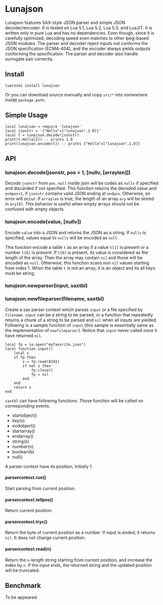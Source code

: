 # Lunajson
Lunajson features SAX-style JSON parser and simple JSON decoder/encoder. It is tested on Lua 5.1, Lua 5.2, Lua 5.3, and LuaJIT.
It is written only in pure Lua and has no dependencies. Even though, since it is carefully optimized, decoding speed even matches to other lpeg-based JSON modules.
The parser and decoder reject inputs not conforms the JSON specification (ECMA-404), and the encoder always yields outputs conforming the specification.
The parser and decoder also handle surrogate pair correctly.

## Install
	luarocks install lunajson

Or you can download source manually and copy `src/*` into somewhere inside `package.path`.

## Simple Usage
	local lunajson = require 'lunajson'
	local jsonstr = '{"Hello"=["lunajson",1.0]}'
	local t = lunajson.decode(jsonstr)
	print(t.Hello[2]) -- prints 1.0
	print(lunajson.encode(t)) -- prints {"Hello"=["lunajson",1.0]}

## API
### lunajson.decode(jsonstr, pos = 1, [nullv, [arraylen]])
Decode `jsonstr` from `pos`. `null` inside json will be codes as `nullv` if specified and discarded if not specified.
This function returns the decoded value and `endpos+1`, if `jsonstr` contains valid JSON ending at `endpos`. Otherwise, an error will occur.
If `arraylen` is true, the length of an array `ary` will be stored in `ary[0]`. This behavior is useful when empty arrays should not be confused with empty objects.

### lunajson.encode(value, [nullv])
Encode `value` into a JSON and returns the JSON as a string. If `nullv` is specified, values equal to `nullv` will be encoded as `null`.

This function encode a table `t` as an array if a value `t[1]` is present or a number `t[0]` is present. If `t[0]` is present, its value is considered as the length of the array. Then the array may contain `nil` and those will be encoded as `null`. Otherwise, this function scans non `nil` values starting from index 1. When the table `t` is not an array, it is an object and its all keys must be string.

### lunajson.newparser(input, saxtbl)
### lunajson.newfileparser(filename, saxtbl)
Create a sax parser context which parses `input` or a file specified by `filename`. `input` can be a string to be parsed, or a function that repeatedly returns a chunk of a string to be parsed and `nil` when all inputs are yielded. Following is a sample function of `input` (this sample is essentially same as the implementation of `newfileparser`). Notice that `input` never called once it have returned `nil`.

	local fp = io.open("myfavorite.json")
	local function input()
		local s
		if fp then
			s = fp:read(8192)
			if not s then
				fp:close()
				fp = nil
			end
		end
		return s
	end

`saxtbl` can have following functions. Those function will be called on corresponding events.

- startobject()
- key(s)
- endobject()
- startarray()
- endarray()
- string(s)
- number(n)
- boolean(b)
- null()

A parser context have its position, initially 1.

#### parsercontext.run()
Start parsing from current position.

#### parsercontext.tellpos()
Return current position.

#### parsercontext.tryc()
Return the byte of current position as a number. If input is ended, it returns `nil`. It does not change current position.

#### parsercontext.read(n)
Return the `n`-length string starting from current position, and increase the index by `n`. If the input ends, the returned string and the updated position will be truncated.

## Benchmark
To be appeared.
